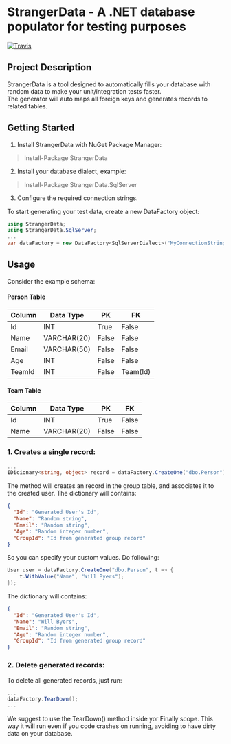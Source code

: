 # StrangerData - A .NET database populator for testing purposes

[![Travis](https://travis-ci.org/stone-pagamentos/StrangerData.svg?branch=master)](https://travis-ci.org/stone-pagamentos/StrangerData)

## Project Description ##
StrangerData is a tool designed to automatically fills your database with random data to make your unit/integration tests faster.  
The generator will auto maps all foreign keys and generates records to related tables.

## Getting Started ##
1. Install StrangerData with NuGet Package Manager:
> Install-Package StrangerData

2. Install your database dialect, example:
> Install-Package StrangerData.SqlServer

3. Configure the required connection strings.

To start generating your test data, create a new DataFactory object:
```csharp
using StrangerData;
using StrangerData.SqlServer;
...
var dataFactory = new DataFactory<SqlServerDialect>("MyConnectionString");
```

## Usage ##

Consider the example schema:

#### Person Table


| Column | Data Type | PK | FK |
| --- | --- | --- | --- |
| Id | INT | True | False |
| Name | VARCHAR(20) | False | False |
| Email | VARCHAR(50) | False | False |
| Age | INT | False | False |
| TeamId | INT | False | Team(Id) |


#### Team Table


| Column | Data Type | PK | FK |
| --- | --- | --- | --- |
| Id | INT | True | False |
| Name | VARCHAR(20) | False | False |


### 1. Creates a single record:
```csharp
...
IDicionary<string, object> record = dataFactory.CreateOne("dbo.Person");
```
The method will creates an record in the group table, and associates it to the created user. The dictionary will contains:
```json
{
  "Id": "Generated User's Id",
  "Name": "Random string",
  "Email": "Random string",
  "Age": "Random integer number",
  "GroupId": "Id from generated group record"
}
```
So you can specify your custom values. Do following:
```csharp
User user = dataFactory.CreateOne("dbo.Person", t => {
    t.WithValue("Name", "Will Byers");
});
```

The dictionary will contains:
```json
{
  "Id": "Generated User's Id",
  "Name": "Will Byers",
  "Email": "Random string",
  "Age": "Random integer number",
  "GroupId": "Id from generated group record"
}
```

### 2. Delete generated records:
To delete all generated records, just run:
```csharp
...
dataFactory.TearDown();
...
```

We suggest to use the TearDown() method inside yor Finally scope. This way it will run even if you code crashes on running, avoiding to have dirty data on your database.
